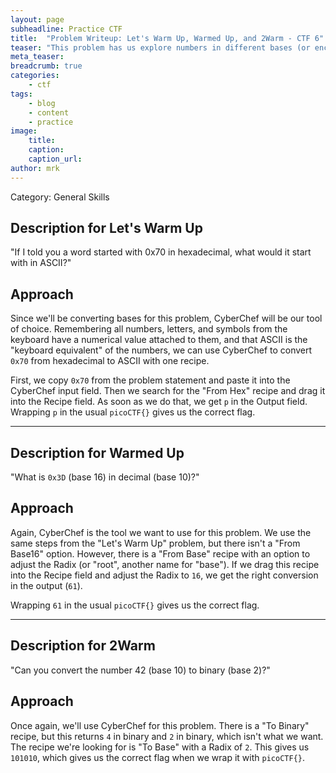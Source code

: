 ```yaml
---
layout: page
subheadline: Practice CTF
title:  "Problem Writeup: Let's Warm Up, Warmed Up, and 2Warm - CTF 6"
teaser: "This problem has us explore numbers in different bases (or encodings)."
meta_teaser: 
breadcrumb: true
categories:
    - ctf
tags:
    - blog
    - content
    - practice
image:
    title: 
    caption: 
    caption_url: 
author: mrk
---
```


Category: General Skills

## Description for Let's Warm Up

"If I told you a word started with 0x70 in hexadecimal, what would it start with in ASCII?"

## Approach

Since we'll be converting bases for this problem, CyberChef will be our tool of choice. Remembering all numbers, letters, and symbols from the keyboard have a numerical value attached to them, and that ASCII is the "keyboard equivalent" of the numbers, we can use CyberChef to convert `0x70` from hexadecimal to ASCII with one recipe.

First, we copy `0x70` from the problem statement and paste it into the CyberChef input field. Then we search for the "From Hex" recipe and drag it into the Recipe field. As soon as we do that, we get `p` in the Output field. Wrapping `p` in the usual `picoCTF{}` gives us the correct flag.

---
## Description for Warmed Up

"What is `0x3D` (base 16) in decimal (base 10)?"

## Approach

Again, CyberChef is the tool we want to use for this problem. We use the same steps from the "Let's Warm Up" problem, but there isn't a "From Base16" option. However, there is a "From Base" recipe with an option to adjust the Radix (or "root", another name for "base"). If we drag this recipe into the Recipe field and adjust the Radix to `16`, we get the right conversion in the output (`61`).

Wrapping `61` in the usual `picoCTF{}` gives us the correct flag.

---
## Description for 2Warm

"Can you convert the number 42 (base 10) to binary (base 2)?"

## Approach

Once again, we'll use CyberChef for this problem. There is a "To Binary" recipe, but this returns `4` in binary and `2` in binary, which isn't what we want. The recipe we're looking for is "To Base" with a Radix of `2`. This gives us `101010`, which gives us the correct flag when we wrap it with `picoCTF{}`.